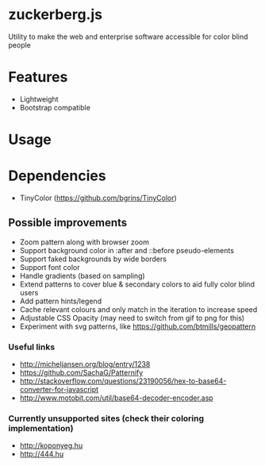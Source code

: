 # zuckerberg.js
Utility to make the web and enterprise software accessible for color blind people

# Features
- Lightweight
- Bootstrap compatible

# Usage

# Dependencies 
- TinyColor (https://github.com/bgrins/TinyColor)

## Possible improvements
- Zoom pattern along with browser zoom
- Support background color in :after and ::before pseudo-elements
- Support faked backgrounds by wide borders
- Support font color
- Handle gradients (based on sampling)
- Extend patterns to cover blue & secondary colors to aid fully color blind users
- Add pattern hints/legend
- Cache relevant colours and only match in the iteration to increase speed
- Adjustable CSS Opacity (may need to switch from gif to png for this)
- Experiment with svg patterns, like https://github.com/btmills/geopattern

### Useful links
- http://micheljansen.org/blog/entry/1238
- https://github.com/SachaG/Patternify
- http://stackoverflow.com/questions/23190056/hex-to-base64-converter-for-javascript
- http://www.motobit.com/util/base64-decoder-encoder.asp

### Currently unsupported sites (check their coloring implementation)
- http://koponyeg.hu
- http://444.hu
